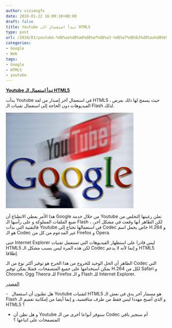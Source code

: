```yaml
---
author: visiongfx
date: 2010-01-22 16:09:10+00:00
draft: false
title: Youtube تبدأ استعمال الـ HTML5
type: post
url: /2010/01/youtube-%d8%aa%d8%a8%d8%af%d8%a3-%d8%a7%d8%b3%d8%aa%d8%b9%d9%85%d8%a7%d9%84-%d8%a7%d9%84%d9%80-html5/
categories:
- Google
- Web
tags:
- Google
- HTML5
- youtube
---
```


[**Youtube تبدأ استعمال الـ HTML5**](https://www.it-scoop.com/2010/01/youtube-%d8%aa%d8%a8%d8%af%d8%a3-%d8%a7%d8%b3%d8%aa%d8%b9%d9%85%d8%a7%d9%84-%d8%a7%d9%84%d9%80-html5/)


بدأت Youtube في استعمال آخر إصدار من لغة HTML5 ، حيث يسمح لها ذلك بعرض الفيديوهات دون الحاجة إلى استعمال تقنيات الـ Flash لذلك.

[![](google_youtube.jpg)
](https://www.it-scoop.com/2010/01/youtube-%d8%aa%d8%a8%d8%af%d8%a3-%d8%a7%d8%b3%d8%aa%d8%b9%d9%85%d8%a7%d9%84-%d8%a7%d9%84%d9%80-html5/)

هذا الأمر يعطي الانطباع أن Google من خلال خدمة Youtube تعلن رغبتها التخلص من صيغ الملفات المملوكة و على رأسها الـ Flash ، لكن الظاهر أنها وقعت في مشكل آخر، فالتقنية التي بدأت Youtube في استعمالها تحتاج إلى Codec خاص يحمل اسم H.264 و هو الـ Codec غير المدعوم من كل من Firefox و Opera.

حتى Internet Explorer ليس قادرا على استظهار الفيديوهات التي تستعمل تقنيات HTML5 لكن هذه المرة ليس بسبب مشكل الـ Codec و إنما لأنه لا يدعم HTML5 إطلاقا.

الظاهر أن الحل الوحيد للخروج من هذا الحرج هو توفير أكثر نوع من الـ Codec التي يمكن استخدامها على جميع المتصفحات، فمثلا يمكن توفير H.264 لكل من Safari و Chrome، Ogg Theora للـ Firefox و الـ Flash للـ Internet Explorer.

[المصدر](http://www.youtube.com/testtube)

-   هل تظنون أن استعمال Youtube لتقنيات HTML5 هو مسمار آخر يدق في نعش الـ Flash و الذي أصبح مهددا ليس فقط من طرف منافسيه، و إنما أيضا من إمكانية تعميم الـ HTML5 ؟

- و هل تظن أن Youtube ستوفر أنواعا أخرى من الـ Codec أم ستجبر باقي المتصفحات على اتباعها ؟
